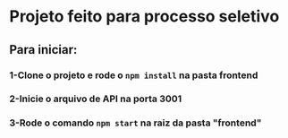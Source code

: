 # Projeto feito para processo seletivo
## Para iniciar:
### 1-Clone o projeto e rode o `npm install` na pasta frontend
### 2-Inicie o arquivo de API na porta 3001
### 3-Rode o comando `npm start` na raiz da pasta "frontend"
